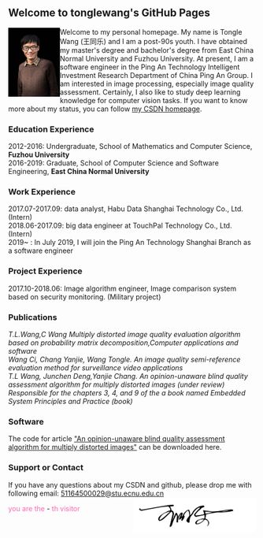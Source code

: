 ## Welcome to tonglewang's GitHub Pages
<img src="/itsme.jpg" align='left'  height="140" width="105">Welcome to my personal homepage. My name is Tongle Wang (王同乐) and I am a post-90s youth. I have obtained my master's degree and bachelor's degree from East China Normal University and Fuzhou University. At present, I am a software engineer in the Ping An Technology Intelligent Investment Research Department of China Ping An Group. I am interested in image processing, especially image quality assessment. Certainly, I also like to study deep learning knowledge for computer vision tasks. If you want to know more about my status, you can follow [my CSDN homepage](https://blog.csdn.net/ecnu18918079120).

### Education  Experience
2012-2016: Undergraduate, School of Mathematics and Computer Science, **Fuzhou University**  
2016-2019: Graduate, School of Computer Science and Software Engineering, **East China Normal University**
###  Work Experience
2017.07-2017.09: data analyst, Habu Data Shanghai Technology Co., Ltd.  (Intern)  
2018.06-2017.09: big data engineer at TouchPal Technology Co., Ltd.  (Intern)  
2019~    : In July 2019, I will join the Ping An Technology Shanghai Branch as a software engineer
### Project Experience
2017.10-2018.06: Image algorithm engineer, Image comparison system based on security monitoring. (Military project)
### Publications
*T.L.Wang,C Wang Multiply distorted image quality evaluation algorithm based on probability matrix decomposition,Computer applications and software  
Wang Ci, Chang Yanjie, Wang Tongle. An image quality semi-reference evaluation method for surveillance video applications   
T.L Wang, Junchen Deng,Yanjie Chang. An opinion-unaware blind quality assessment algorithm for multiply distorted images (under review)  
Responsible for the chapters 3, 4, and 9 of the a book named Embedded System Principles and Practice (book)*
### Software
The code for article ["An opinion-unaware blind quality assessment algorithm for multiply distorted images"](https://github.com/tonglewang/Electronics-Letters_code) can be downloaded here.
### Support or Contact
If you have any questions about my CSDN and github, please drop me with following email:
51164500029@stu.ecnu.edu.cn
<img src="/name.png" align='right' height="70" width="250">
<script src="https://cdn1.lncld.net/static/js/av-min-1.5.0.js"></script>
<script src="https://jerry-cdn.b0.upaiyun.com/hit-kounter/hit-kounter-lc-0.3.0.js"></script>
<body><nobr><font color="Hotpink">you are the </font><span data-hk-page="current"> - </span><font color="Hotpink">th visitor</font></nobr></body> 
